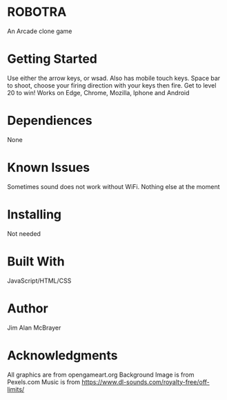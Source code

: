 # ROBOTRA
An Arcade clone game
# Getting Started 
Use either the arrow keys, or wsad. Also has mobile touch keys. 
Space bar to shoot, choose your firing direction with your keys then fire.
Get to level 20 to win!
Works on Edge, Chrome, Mozilla, Iphone and Android
# Dependiences 
None 
# Known Issues
Sometimes sound does not work without WiFi. 
Nothing else at the moment
# Installing
Not needed
# Built With
JavaScript/HTML/CSS 
# Author
Jim Alan McBrayer
# Acknowledgments
All graphics are from opengameart.org 
Background Image is from Pexels.com
Music is from https://www.dl-sounds.com/royalty-free/off-limits/
